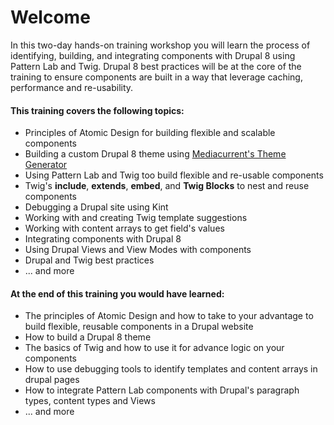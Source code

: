 # Welcome

In this two-day hands-on training workshop you will learn the process of identifying, building, and integrating components with Drupal 8 using Pattern Lab and Twig. Drupal 8 best practices will be at the core of the training to ensure components are built in a way that leverage caching, performance and re-usability.

#### This training covers the following topics:

* Principles of Atomic Design for building flexible and scalable components
* Building a custom Drupal 8 theme using [Mediacurrent's Theme Generator](https://github.com/mediacurrent/theme_generator_8)
* Using Pattern Lab and Twig too build flexible and re-usable components
* Twig's **include**, **extends**, **embed**, and **Twig Blocks** to nest and reuse components 
* Debugging a Drupal site using Kint
* Working with and creating Twig template suggestions
* Working with content arrays to get field's values
* Integrating components with Drupal 8
* Using Drupal Views and View Modes with components
* Drupal and Twig best practices
* ... and more

#### At the end of this training you would have learned:

* The principles of Atomic Design and how to take to your advantage to build flexible, reusable components in a Drupal website
* How to build a Drupal 8 theme
* The basics of Twig and how to use it for advance logic on your components
* How to use debugging tools to identify templates and content arrays in drupal pages
* How to integrate Pattern Lab components with Drupal's paragraph types, content types and Views
* ... and more

